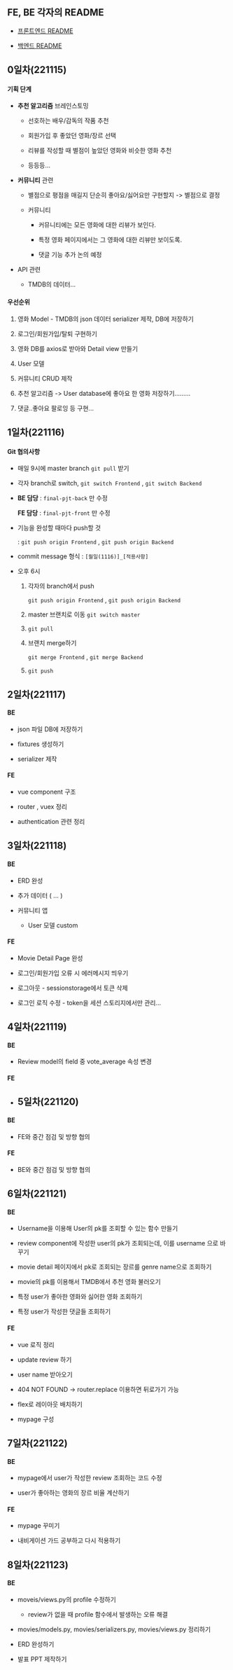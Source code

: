## FE, BE 각자의 README

- [프론트엔드 README](https://github.com/shpark0913/final_pjt_movie/tree/master/final-pjt-front)

- [백엔드 README](https://github.com/shpark0913/final_pjt_movie/tree/master/final-pjt-back)

### 

## 0일차(221115)

#### 기획 단계

- **추천 알고리즘** 브레인스토밍
  
  - 선호하는 배우/감독의 작품 추천
  
  - 회원가입 후 좋았던 영화/장르 선택
  
  - 리뷰를 작성할 때 별점이 높았던 영화와 비슷한 영화 추천
  
  - 등등등...

- **커뮤니티** 관련
  
  - 별점으로 평점을 매길지 단순히 좋아요/싫어요만 구현할지 -> 별점으로 결정
  
  - 커뮤니티
    
    - 커뮤니티에는 모든 영화에 대한 리뷰가 보인다.
    
    - 특정 영화 페이지에서는 그 영화에 대한 리뷰만 보이도록.
    
    - 댓글 기능 추가 논의 예정

- API 관련
  
  - TMDB의 데이터...

#### 우선순위

1. 영화 Model - TMDB의 json 데이터 serializer 제작, DB에 저장하기

2. 로그인/회원가입/탈퇴 구현하기

3. 영화 DB를 axios로 받아와 Detail view 만들기

4. User 모델

5. 커뮤니티 CRUD 제작

6. 추천 알고리즘 -> User database에 좋아요 한 영화 저장하기.........

7. 댓글..좋아요 팔로잉 등 구현...

### 

## 1일차(221116)

#### Git 협의사항

- 매일 9시에 master branch `git pull` 받기

- 각자 branch로 switch, `git switch Frontend` , `git switch Backend`

- **BE 담당** : `final-pjt-back` 만 수정
  
  **FE 담당** : `final-pjt-front` 만 수정

- 기능을 완성할 때마다 push할 것
  
  : `git push origin Frontend` , `git push origin Backend`

- commit message 형식 : `[월일(1116)]_[적용사항]`

- 오후 6시
  
  1. 각자의 branch에서 push
     
     `git push origin Frontend` , `git push origin Backend`
  
  2. master 브랜치로 이동 `git switch master`
  
  3. `git pull`
  
  4. 브랜치 merge하기
     
     `git merge Frontend` , `git merge Backend`
  
  5. `git push`

### 

## 2일차(221117)

#### BE

- json 파일 DB에 저장하기

- fixtures 생성하기

- serializer 제작

#### FE

- vue component 구조

- router , vuex 정리

- authentication 관련 정리

### 

## 3일차(221118)

#### BE

- ERD 완성

- 추가 데이터 ( ... )

- 커뮤니티 앱
  
  - User 모델 custom

#### FE

- Movie Detail Page 완성

- 로그인/회원가입 오류 시 에러메시지 띄우기

- 로그아웃 - sessionstorage에서 토큰 삭제

- 로그인 로직 수정 - token을 세션 스토리지에서만 관리...

### 

## 4일차(221119)

#### BE

- Review model의 field 중 vote_average 속성 변경

#### FE

- ## 5일차(221120)

#### BE

- FE와 중간 점검 및 방향 협의

#### FE

- BE와 중간 점검 및 방향 협의

### 

## 6일차(221121)

#### BE

- Username을 이용해 User의 pk를 조회할 수 있는 함수 만들기

- review component에 작성한 user의 pk가 조회되는데, 이를 username 으로 바꾸기

- movie detail 페이지에서 pk로 조회되는 장르를 genre name으로 조회하기

- movie의 pk를 이용해서 TMDB에서 추천 영화 불러오기

- 특정 user가 좋아한 영화와 싫어한 영화 조회하기

- 특정 user가 작성한 댓글들 조회하기

#### FE

- vue 로직 정리

- update review 하기

- user name 받아오기

- 404 NOT FOUND → router.replace 이용하면 뒤로가기 가능

- flex로 레이아웃 배치하기

- mypage 구성

### 

## 7일차(221122)

#### BE

- mypage에서 user가 작성한 review 조회하는 코드 수정

- user가 좋아하는 영화의 장르 비율 계산하기

#### FE

- mypage 꾸미기

- 내비게이션 가드 공부하고 다시 적용하기

## 8일차(221123)

#### BE

- moveis/views.py의 profile 수정하기
  
  - review가 없을 때 profile 함수에서 발생하는 오류 해결

- movies/models.py, movies/serializers.py, movies/views.py 정리하기

- ERD 완성하기

- 발표 PPT 제작하기
